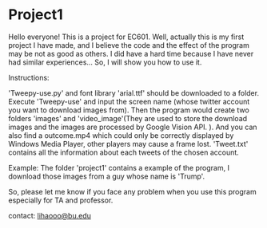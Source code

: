 # Project1
Hello everyone! 
This is a project for EC601. Well, actually this is my first project I have made, and I believe the code and the effect of the program may be not as good as others. I did have a hard time because I have never had similar experiences... So, I will show you how to use it.

Instructions: 

'Tweepy-use.py' and font library 'arial.ttf' should be downloaded to a folder.
Execute 'Tweepy-use' and input the screen name (whose twitter account you want to download images from). 
Then the program would create two folders 'images' and 'video_image'(They are used to store the download images and the images are processed by Google Vision API. ). 
And you can also find a outcome.mp4 which could only be correctly displayed by Windows Media Player, other players may cause a frame lost. 'Tweet.txt' contains all the information about each tweets of the chosen account.

Example: The folder 'project1' contains a example of the program, I download those images from a guy whose name is 'Trump'.

So, please let me know if you face any problem when you use this program especially for TA and professor.

contact: lihaooo@bu.edu
